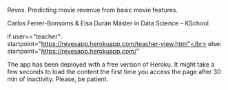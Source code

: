 Reves. Predicting movie revenue from basic movie features. 

Carlos Ferrer-Bonsoms & Elsa Durán
Máster in Data Science – KSchool 


if user=="teacher":</br>
   startpoint="https://revesapp.herokuapp.com/teacher-view.html"</br>
else:</br>
   startpoint="https://revesapp.herokuapp.com/"
  
The app has been deployed with a free version of Heroku. It might take a few seconds to load the content the first time you access the page after 30 min of inactivity. Please, be patient.  
